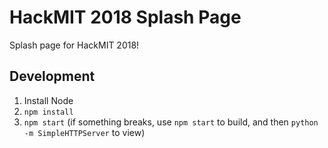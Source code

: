 # HackMIT 2018 Splash Page
Splash page for HackMIT 2018!

## Development
 1. Install Node
 2. `npm install`
 3. `npm start` (if something breaks, use `npm start` to build, and then `python -m SimpleHTTPServer` to view)

